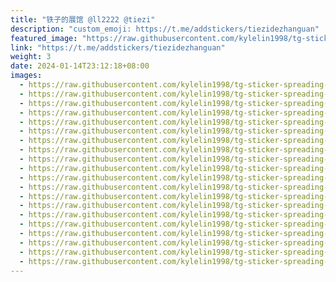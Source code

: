 ```yaml
---
title: "铁子的展馆 @ll2222 @tiezi"
description: "custom_emoji: https://t.me/addstickers/tiezidezhanguan"
featured_image: "https://raw.githubusercontent.com/kylelin1998/tg-sticker-spreading-worldwide-images/main/img/f3f840dc-8e6f-4cdc-87e0-6c5ce0a2d99a.jpg"
link: "https://t.me/addstickers/tiezidezhanguan"
weight: 3
date: 2024-01-14T23:12:18+08:00
images:
  - https://raw.githubusercontent.com/kylelin1998/tg-sticker-spreading-worldwide-images/main/img/f3f840dc-8e6f-4cdc-87e0-6c5ce0a2d99a.jpg
  - https://raw.githubusercontent.com/kylelin1998/tg-sticker-spreading-worldwide-images/main/img/810293d2-a0e3-4a9d-acdd-ac554ffba84e.jpg
  - https://raw.githubusercontent.com/kylelin1998/tg-sticker-spreading-worldwide-images/main/img/4f5cebd4-6fe2-4af6-a93c-011ac6940d7a.jpg
  - https://raw.githubusercontent.com/kylelin1998/tg-sticker-spreading-worldwide-images/main/img/77c74a3a-59a5-4377-b612-bafe255f5c83.jpg
  - https://raw.githubusercontent.com/kylelin1998/tg-sticker-spreading-worldwide-images/main/img/2ffe4d63-118b-4e6f-8e80-56a219394bfb.jpg
  - https://raw.githubusercontent.com/kylelin1998/tg-sticker-spreading-worldwide-images/main/img/f0053b37-e443-4352-891f-e68f61717653.jpg
  - https://raw.githubusercontent.com/kylelin1998/tg-sticker-spreading-worldwide-images/main/img/e83a7e2a-f55d-43f0-b424-0705253f6feb.jpg
  - https://raw.githubusercontent.com/kylelin1998/tg-sticker-spreading-worldwide-images/main/img/aa415e09-eee8-4e81-87f8-53598cb19b3a.jpg
  - https://raw.githubusercontent.com/kylelin1998/tg-sticker-spreading-worldwide-images/main/img/72340896-3899-41dc-b7e5-cb503b308fd8.jpg
  - https://raw.githubusercontent.com/kylelin1998/tg-sticker-spreading-worldwide-images/main/img/d51cabec-3387-4b50-88dc-d0bce7367f66.jpg
  - https://raw.githubusercontent.com/kylelin1998/tg-sticker-spreading-worldwide-images/main/img/16e878e7-8e2b-4a8f-9b46-c3093ec14a46.jpg
  - https://raw.githubusercontent.com/kylelin1998/tg-sticker-spreading-worldwide-images/main/img/838f02c3-fc28-4abc-b79f-b73f1f00fcf0.jpg
  - https://raw.githubusercontent.com/kylelin1998/tg-sticker-spreading-worldwide-images/main/img/d4cc9d85-8c15-4c1e-81b1-8371560f8cd9.jpg
  - https://raw.githubusercontent.com/kylelin1998/tg-sticker-spreading-worldwide-images/main/img/4ee9f985-7b27-4399-8e57-78df01f1e61a.jpg
  - https://raw.githubusercontent.com/kylelin1998/tg-sticker-spreading-worldwide-images/main/img/0e6b5af1-d9e7-430d-9354-0c475eafedc5.jpg
  - https://raw.githubusercontent.com/kylelin1998/tg-sticker-spreading-worldwide-images/main/img/5a0b3dc3-b5c7-4c5a-85dd-038cb1153bb1.jpg
  - https://raw.githubusercontent.com/kylelin1998/tg-sticker-spreading-worldwide-images/main/img/a04f0893-4677-414d-b8fc-722dd7bff9b0.jpg
  - https://raw.githubusercontent.com/kylelin1998/tg-sticker-spreading-worldwide-images/main/img/08c3bec0-384a-4128-b00b-dfb3922ab8d3.jpg
  - https://raw.githubusercontent.com/kylelin1998/tg-sticker-spreading-worldwide-images/main/img/d9fa41be-cad9-47bf-8796-77e54313a615.jpg
  - https://raw.githubusercontent.com/kylelin1998/tg-sticker-spreading-worldwide-images/main/img/35d615db-53f2-463f-bab9-40aacfa8a1b0.jpg
---
```

